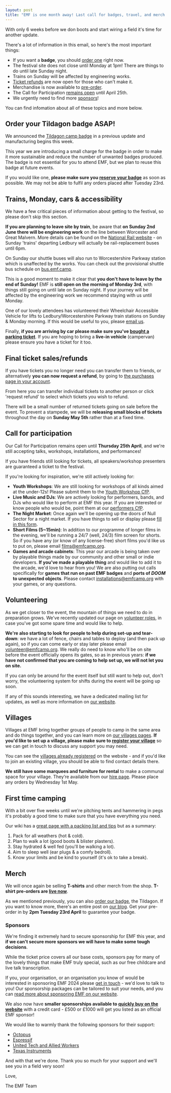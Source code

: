 ```yaml
---
layout: post
title: "EMF is one month away! Last call for badges, travel, and merch."
---
```


With only 6 weeks before we don boots and start wiring a field it's time for another update.

There's a lot of information in this email, so here's the most important things:

* If you want a **badge**, you should [order one](https://www.emfcamp.org/tickets/badge) right now.
* The festival site does not close until Monday at 1pm! There are things to do until late Sunday night.
* Trains on Sunday will be affected by engineering works.
* [Ticket refunds](https://www.emfcamp.org/account/purchases) are now open for those who can't make it.
* Merchandise is now available to [pre-order](https://emfcamp.org/tickets/tees).
* The Call for Participation [remains open](https://www.emfcamp.org/cfp) until April 25th.
* We urgently need to find more [sponsors](https://www.emfcamp.org/sponsor)!

You can find infomation about all of these topics and more below.

## Order your Tildagon badge ASAP!

We announced the [Tildagon camp badge](https://blog.emfcamp.org/2024/03/18/tildagon/) in a previous update and manufacturing begins this week.

This year we are introducing a small charge for the badge in order to make it more sustainable and reduce the number of unwanted badges produced. The badge is not essential for you to attend EMF, but we plan to reuse this badge at future events.

If you would like one, **please make sure you [reserve your badge](https://www.emfcamp.org/tickets/badge)** as soon as possible. We may not be able to fulfil any orders placed after Tuesday 23rd.

## Trains, Monday, cars & accessibility

We have a few critical pieces of information about getting to the festival, so please don't skip this section.

**If you are planning to leave site by train**, be aware that **on Sunday 2nd June there will be engineering work** on the line between Worcester and Great Malvern.  More details can be found on the [National Rail website](https://www.nationalrail.co.uk/engineering-works/malvern-link-20240602/) - on Sunday 'trains' departing Ledbury will actually be rail-replacement buses until 6pm.

On Sunday our shuttle buses will also run to Worcestershire Parkway station which is unaffected by the works.  You can check out the provisional shuttle bus schedule on [bus.emf.camp](https://bus.emf.camp/).

This is a good moment to make it clear that **you don't have to leave by the end of Sunday!**  EMF is **still open on the morning of Monday 3rd**, with things still going on until late on Sunday night. If your journey will be affected by the engineering work we recommend staying with us until Monday.

One of our lovely attendees has volunteered their Wheelchair Accessible Vehicle for lifts to Ledbury/Worcestershire Parkway train stations on Sunday & Monday morning. If this would be useful to you, please [email us](mailto:contact@emfcamp.org).

Finally, **if you are arriving by car please make sure you've [bought a parking ticket](https://www.emfcamp.org/tickets/other)**.  If you are hoping to bring a **live-in vehicle** (campervan) please ensure you have a ticket for it too.

## Final ticket sales/refunds

If you have tickets you no longer need you can transfer them to friends, or alternatively **you can now request a refund**, by going to [the purchases page in your account](https://www.emfcamp.org/account/purchases).

From here you can transfer individual tickets to another person or click 'request refund' to select which tickets you wish to refund.

There will be a small number of returned tickets going on sale before the event. To prevent a stampede, we will be **releasing small blocks of tickets** throughout the day on **Sunday May 5th** rather than at a fixed time.

## Call for participation

Our Call for Participation remains open until **Thursday 25th April**, and we're still accepting talks, workshops, installations, and performances!

If you have friends still looking for tickets, all speakers/workshop presenters are guaranteed a ticket to the festival.

If you're looking for inspiration, we're still actively looking for:
* **Youth Workshops**: We are still looking for workshops of all kinds aimed at the under-12s! Please submit them to the [Youth Workshop CfP](https://www.emfcamp.org/cfp/youthworkshop).
* **Live Music and DJs**: We are actively looking for performers, bands, and DJs who would like to perform at EMF this year. If you are interested or know people who would be, point them at our [performers CfP](https://www.emfcamp.org/cfp/performance).
* **The Night Market**: Once again we'll be opening up the doors of Null Sector for a night market.  If you have things to sell or display please [fill in this form](https://docs.google.com/forms/d/e/1FAIpQLSfFNcX-VFbr9pkB4A9oKfPt3orXWjKwPOppFzDW0eyWGDwG6A/viewform).
* **Short Films (5~15min)**: In addition to our programme of longer films in the evening, we'll be running a 24/7 (well, 24/3) film screen for shorts.  So if you have any (or know of any license-free) short films you'd like us to put on, please email <films@emfcamp.org>.
* **Games and arcade cabinets**: This year our arcade is being taken over by playable things made by our community and other small or indie developers. **If you've made a playable thing** and would like to add it to the arcade, we'd love to hear from you!  We are also putting out calls specifically for **games that run on past EMF badges** and **ports of _DOOM_ to unexpected objects**. Please contact <installations@emfcamp.org> with your games, or any questions.

## Volunteering

As we get closer to the event, the mountain of things we need to do in preparation grows.  We've recently updated our page on [volunteer roles](https://www.emfcamp.org/about/volunteer-roles), in case you've got some spare time and would like to help.

**We're also starting to look for people to help during set-up and tear-down**: we have a lot of fence, chairs and tables to deploy (and then pack up again), so if you can come early or stay later please email <volunteer@emfcamp.org>.  We really do need to know who'll be on site before the event officially opens its gates, so as in previous years: **if we have not confirmed that you are coming to help set up, we will not let you on site.**

If you can only be around for the event itself but still want to help out, don't worry, the volunteering system for shifts during the event will be going up soon.

If any of this sounds interesting, we have a dedicated mailing list for updates, as well as more information on [our website](https://www.emfcamp.org/about/volunteering).

## Villages

Villages at EMF bring together groups of people to camp in the same area and do things together, and you can learn more on [our villages pages](https://www.emfcamp.org/about/villages). **If you'd like to set up a village, please make sure to [register your village](https://www.emfcamp.org/villages/register)** so we can get in touch to discuss any support you may need.

You can see the [villages already registered](https://www.emfcamp.org/villages/2024) on the website - and if you'd like to join an existing village, you should be able to find contact details there.

**We still have some marquees and furniture for rental** to make a communal space for your village. They’re available from our [hire page](https://www.emfcamp.org/tickets/hire). Please place any orders by Wednesday 1st May.

## First time camping
With a bit over five weeks until we're pitching tents and hammering in pegs it's probably a good time to make sure that you have everything you need.

Our wiki has a [great page with a packing list and tips](https://wiki.emfcamp.org/2024/wiki/What_to_bring) but as a summary:

1. Pack for all weathers (hot & cold).
2. Plan to walk a lot (good boots & blister plasters).
3. Stay hydrated & well fed (you'll be walking a lot).
4. Aim to sleep well (ear plugs & a comfy bedroll).
5. Know your limits and be kind to yourself (it's ok to take a break).


## Merch

We will once again be selling **T-shirts** and other merch from the shop. **T-shirt pre-orders are [live now](https://emfcamp.org/tickets/tees)**.

As we mentioned previously, you can also [order our badge](https://www.emfcamp.org/tickets/badge), the Tildagon.  If you want to know more, there's an entire post on [our blog](https://blog.emfcamp.org/2024/03/18/tildagon/). Get your pre-order in by **2pm Tuesday 23rd April** to guarantee your badge.

### Sponsors

We're finding it extremely hard to secure sponsorship for EMF this year, and **if we can't secure more sponsors we will have to make some tough decisions**.

While the ticket price covers all our base costs, sponsors pay for many of the lovely things that make EMF truly special, such as our free childcare and live talk transcription.

If you, your organisation, or an organisation you know of would be interested in sponsoring EMF 2024 please [get in touch](mailto:sponsor@emfcamp.org) - we'd love to talk to you! Our sponsorship packages can be tailored to suit your needs, and you can [read more about sponsoring EMF on our website](https://www.emfcamp.org/sponsor).

We also now have **smaller sponsorships available to [quickly buy on the website](https://www.emfcamp.org/tickets/sponsor)** with a credit card - £500 or £1000 will get you listed as an official EMF sponsor!

We would like to warmly thank the following sponsors for their support:

* [Octopus](https://octopus.energy/)
* [Espressif](https://www.espressif.com/)
* [United Tech and Allied Workers](https://utaw.tech)
* [Texas Instruments](https://www.ti.com/)

And with that we're done. Thank you so much for your support and we'll see you in a field very soon!

Love,

The EMF Team
